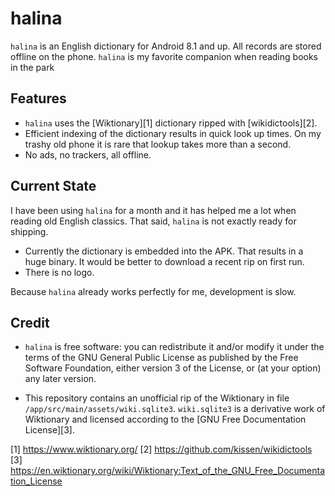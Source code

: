 halina
======

`halina` is an English dictionary for Android 8.1 and up. All records are stored
offline on the phone. `halina` is my favorite companion when reading books in
the park

Features
--------

* `halina` uses the [Wiktionary][1] dictionary ripped with [wikidictools][2].
* Efficient indexing of the dictionary results in quick look up times. On my
  trashy old phone it is rare that lookup takes more than a second.
* No ads, no trackers, all offline.

Current State
-------------

I have been using `halina` for a month and it has helped me a lot when reading
old English classics. That said, `halina` is not exactly ready for shipping.

* Currently the dictionary is embedded into the APK. That results in a huge binary.
  It would be better to download a recent rip on first run.
* There is no logo.

Because `halina` already works perfectly for me, development is slow.

Credit
------

* `halina` is free software: you can redistribute it and/or modify it under the
  terms of the GNU General Public License as published by the Free Software
  Foundation, either version 3 of the License, or (at your option) any later
  version.

* This repository contains an unofficial rip of the Wiktionary in file
  `/app/src/main/assets/wiki.sqlite3`. `wiki.sqlite3` is a derivative work of
  Wiktionary and licensed according to the [GNU Free Documentation License][3].

[1] https://www.wiktionary.org/
[2] https://github.com/kissen/wikidictools
[3] https://en.wiktionary.org/wiki/Wiktionary:Text_of_the_GNU_Free_Documentation_License

